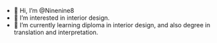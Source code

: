 - 👋 Hi, I’m @Ninenine8
- 👀 I’m interested in interior design.
- 🌱 I’m currently learning diploma in interior design, and also degree in translation and interpretation. 



<!---
Ninenine8/Ninenine8 is a ✨ special ✨ repository because its `README.md` (this file) appears on your GitHub profile.
You can click the Preview link to take a look at your changes.
--->
